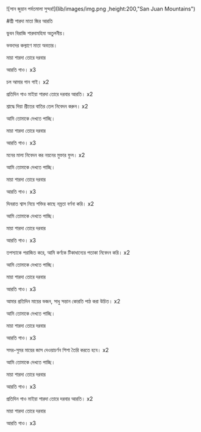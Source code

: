 ![সান জুয়ান পর্বতমালা সুন্দর!](lib/images/img.png ,height:200,"San Juan Mountains")

#শ্রী শারদা মাতা জির আরতি

ভুবন বিরাজি শারদামহিমা অতুলনীয়।

ভক্তদের কল্যাণে মাতা অবতার।

মায়া শারদা তোরে দরবার

আরতি গাও। x3

চল আমার গান গাই। x2

প্রতিদিন গাও মাইয়া শারদা তোরে দরবার আরতি। x2

শ্রাদ্ধে দিয়া প্রীতের বাতির তেল নিবেদন করুন। x2

আমি তোমাকে দেখতে পাচ্ছি।

মায়া শারদা তোরে দরবার

আরতি গাও। x3

মনের মালা নিবেদন কর নয়নের মুক্তার ফুল। x2

আমি তোমাকে দেখতে পাচ্ছি।

মায়া শারদা তোরে দরবার

আরতি গাও। x3

দিনরাত শ্বাস নিয়ে শক্তির কাছে নম্রতা বর্ণনা করি। x2

আমি তোমাকে দেখতে পাচ্ছি।

মায়া শারদা তোরে দরবার

আরতি গাও। x3

তপস্যাকে পরাজিত করে, আমি কর্ণকে টিকাধান্যের পতাকা নিবেদন করি। x2

আমি তোমাকে দেখতে পাচ্ছি।

মায়া শারদা তোরে দরবার

আরতি গাও। x3

আমার প্রতিদিন মায়ের ভজন, সাধু সন্তান কোরতি পাঠ করা উচিত। x2

আমি তোমাকে দেখতে পাচ্ছি।

মায়া শারদা তোরে দরবার

আরতি গাও। x3

সমর-সুমর মায়ের জাস দেওয়াচর্ণন শিশা তৈরি করতে হবে। x2

আমি তোমাকে দেখতে পাচ্ছি।

মায়া শারদা তোরে দরবার

আরতি গাও। x3

প্রতিদিন গাও মাইয়া শারদা তোরে দরবার আরতি। x2

মায়া শারদা তোরে দরবার

আরতি গাও। x3